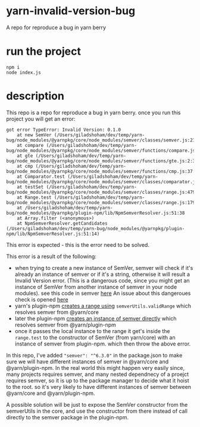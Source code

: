 # yarn-invalid-version-bug
A repo for reproduce a bug in yarn berry

# run the project
```
npm i
node index.js
```

# description
This repo is a repo for reproduce a bug in yarn berry.
once you run this project you will get an error:
```
got error TypeError: Invalid Version: 0.1.0
    at new SemVer (/Users/giladshoham/dev/temp/yarn-bug/node_modules/@yarnpkg/core/node_modules/semver/classes/semver.js:21:13)
    at compare (/Users/giladshoham/dev/temp/yarn-bug/node_modules/@yarnpkg/core/node_modules/semver/functions/compare.js:4:10)
    at gte (/Users/giladshoham/dev/temp/yarn-bug/node_modules/@yarnpkg/core/node_modules/semver/functions/gte.js:2:30)
    at cmp (/Users/giladshoham/dev/temp/yarn-bug/node_modules/@yarnpkg/core/node_modules/semver/functions/cmp.js:37:14)
    at Comparator.test (/Users/giladshoham/dev/temp/yarn-bug/node_modules/@yarnpkg/core/node_modules/semver/classes/comparator.js:73:12)
    at testSet (/Users/giladshoham/dev/temp/yarn-bug/node_modules/@yarnpkg/core/node_modules/semver/classes/range.js:479:17)
    at Range.test (/Users/giladshoham/dev/temp/yarn-bug/node_modules/@yarnpkg/core/node_modules/semver/classes/range.js:179:11)
    at /Users/giladshoham/dev/temp/yarn-bug/node_modules/@yarnpkg/plugin-npm/lib/NpmSemverResolver.js:51:38
    at Array.filter (<anonymous>)
    at NpmSemverResolver.getCandidates (/Users/giladshoham/dev/temp/yarn-bug/node_modules/@yarnpkg/plugin-npm/lib/NpmSemverResolver.js:51:14)
```
This error is expected - this is the error need to be solved.

This error is a result of the following:
- when trying to create a new instance of SemVer, semver will check if it's already an instance of semver or if it's a string, otherwise it will result a Invalid Version error.
(This is a dangerous code, since you might get an instance of SemVer from another instance of semver in your node modules).
see this code in semver [here](https://github.com/npm/node-semver/blob/master/classes/semver.js#L11) 
An issue about this dangeroues check is opened [here](https://github.com/npm/node-semver/issues/354)
- yarn's plugin-npm [creates a range using](https://github.com/yarnpkg/berry/blob/master/packages/plugin-npm/sources/NpmSemverResolver.ts#L46) `semverUtils.validRange` which resolves semver from @yarn/core
- later the plugin-npm [creates an instance of semver directly](https://github.com/yarnpkg/berry/blob/master/packages/plugin-npm/sources/NpmSemverResolver.ts#L57) which resolves semver from @yarn/plugin-npm
- once it passes the local instance to the range it get's inside the `range.test` to the constructor of SemVer (from yarn/core) with an instance of semver from plugin-npm. which then throw the above error.

In this repo, I've added `"semver": "^6.3.0"` in the package.json to make sure we will have different instances of semver in @yarn/core and @yarn/plugin-npm.
In the real world this might happen very easily since, many projects requires semver, and many nested dependnecy of a proejct requires semver, so it is up to the package manager to decide what it hoist to the root. 
so it's very likely to have different instances of semver between @yarn/core and @yarn/plugin-npm.

A possible solution will be just to expose the SemVer constructor from the semverUtils in the core, and use the constructor from there instead of call directly to the semver package in the plugin-npm.